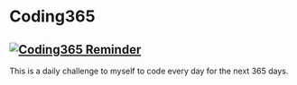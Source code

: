 # Coding365

[![Coding365 Reminder](https://github.com/Antoine-Meloche/Coding365/actions/workflows/coding365-reminder.yml/badge.svg)](https://github.com/Antoine-Meloche/Coding365/actions/workflows/coding365-reminder.yml)
---
This is a daily challenge to myself to code every day for the next 365 days.
